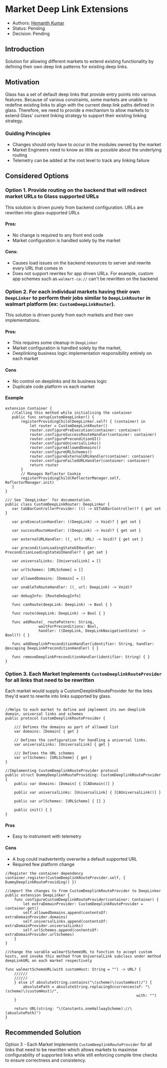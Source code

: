 # Market Deep Link Extensions

 - Authors: [Hemanth Kumar](https://gecgithub01.walmart.com/h0k01sl)
 - Status: Pending
 - Decision: Pending

 ## Introduction

 Solution for allowing different markets to extend existing functionality by defining their own 
 deep link patterns for existing deep links.

 ## Motivation

 Glass has a set of default deep links that provide entry points into various features.  Because of
 various constraints, some markets are unable to redefine existing links to align with the current
 deep link paths defined in glass.  Therefore, we need to provide a mechanism to allow markets to extend
 Glass' current linking strategy to support their existing linking strategy.

 ### Guiding Principles

 - Changes should only have to occur in the modules owned by the market
 - Market Engineers need to know as little as possible about the underlying routing
 - Telemetry can be added at the root level to track any linking failure

 ## Considered Options

 ### Option 1. Provide routing on the backend that will redirect market URLs to Glass supported URLs

 This solution is driven purely from backend configuration.  URLs are rewritten into glass-supported
 URLs

 #### Pros:
 - No change is required to any front end code
 - Market configuration is handled solely by the market

 #### Cons:
 - Causes load issues on the backend resources to server and rewrite every URL that comes in
 - Does not support rewrites for app driven URLs.  For example, custom app schemes such as `walmart-ca://`
 can't be rewritten on the backend
 
 ### Option 2. For each individual markets having their own `DeepLinker` to perform their jobs similar to `DeepLinkRouter` in walmart platform (ex: `CustomDeepLinkRouter`).

 This solution is driven purely from each markets and their own implementations. 

 #### Pros:

 - This requires some cleanup in `DeepLinker`
 - Market configuration is handled solely by the market, 
 - Deeplinking business logic implementation responsibility entirely on each market

  #### Cons
 - No control on deeplinks and its business logic
 - Duplicate code platform vs each market

  #### Example

  ```
  extension Container {
     //Calling this method while initialising the container
     public func setupCustomDeepLinker() {
         registerProvidingChild(DeepLinker.self) { (container) in
             let router = CustomDeepLinkRouter()
             router.configurePreExecution(container: container)
             router.configureSuccessRouteHandler(container: container)
             router.configurePreconditionUI()
             router.configureUniversalLinks()
             router.configureAllowedDomains()
             router.configureURLSchemes()
             router.configureExternalURLHandler(container: container)
             router.configureFailedURLHandler(container: container)
             return router
         }
         // Manages Reflector Cookie
         registerProvidingChild(ReflectorManager.self, ReflectorManager.init)
     }
  }
  
  /// See `DeepLinker` for documentation.
  public class CustomDeepLinkRouter: DeepLinker {
     var tabBarControllerProvider: (() -> UITabBarController)? { get set }

     var preExecutionHandler: ((DeepLink) -> Void)? { get set }

     var successRouteHandler: ((DeepLink) -> Void)? { get set }

     var externalURLHandler: ((_ url: URL) -> Void)? { get set }

     var preconditionLoadingStateUIHandler: PreconditionLoadingStateUIHandler? { get set }

     var universalLinks: [UniversalLink] = []

     var urlSchemes: [URLScheme] = []

     var allowedDomains: [Domain] = []

     var unableToRouteHandler: ((_ url: DeepLink) -> Void)?

     var debugInfo: [RouteDebugInfo]

     func canRoute(deepLink: DeepLink) -> Bool { }

     func route(deepLink: DeepLink) -> Bool { }

     func addRoute(_ routePattern: String,
                 waitForPreconditions: Bool,
                 handler: ((DeepLink, DeepLinkNavigationState) -> Bool)?) { }

     func addDeeplinkPreconditionHandler(identifier: String, handler: @escaping DeepLinkPreconditionHandler) { }

     func removeDeeplinkPreconditionHandler(identifier: String) { }
  }
  ```


### Option 3. Each Market Implements `CustomDeeplinkRouteProvider` for all links that need to be rewritten
Each market would supply a CustomDeeplinkRouteProvider for the links they'd want to rewrite into links supported by glass.

```

//Helps to each market to define and implement its own deeplink domain, universal links and schemes
public protocol CustomDeeplinkRouteProvider {

    /// Defines the domains as part of allowed list
    var domains: [Domain] { get }

    // Defines the configuration for handling a universal links.
    var universalLinks: [UniversalLink] { get }

    /// Defines the URL schemes
    var urlSchemes: [URLScheme] { get }
}

//Implementing CustomDeeplinkRouteProvider protocol
public struct DummyDeeplinkRouteProviding: CustomDeeplinkRouteProvider {
    public var domains: [Domain] { [CADomain()] }
    
    public var universalLinks: [UniversalLink] { [CAUniversalLink()] }
    
    public var urlSchemes: [URLScheme] { [] }

    public init() { }
}
```

#### Pros
 * Easy to instrument with telemetry

#### Cons
 * A bug could inadvertently overwrite a default supported URL
 * Required few platform change
```
//Register the container dependency
container.register(CustomDeeplinkRouteProvider.self, { DummyDeeplinkRouteProviding() })

//import the changes to from CustomDeeplinkRouteProvider to DeepLinker
public extension DeepLinker {
    func configureCustomDeeplinkRouteProvider(container: Container) {
        let extraDomainProvider: CustomDeeplinkRouteProvider = container.get()
        self.allowedDomains.append(contentsOf: extraDomainProvider.domains)
        self.universalLinks.append(contentsOf: extraDomainProvider.universalLinks)
        self.urlSchemes.append(contentsOf: extraDomainProvider.urlSchemes)
    }
}

//change the varable walmartSchemeURL to function to accept custom hosts, and invoke this method from UniversalLink subclass under method deepLinkURL on each market respectively

func walmartSchemeURL(with customHost: String = "") -> URL? {
    //////
    //////
    } else if absoluteString.contains("\(scheme)\(customHost)/") {
        absolutePath = absoluteString.replacingOccurrences(of: "\(scheme)\(customHost)/",
                                                           with: "")
    }

    return URL(string: "\(Constants.oneHallwayScheme)://\(absolutePath)")
}
```
## Recommended Solution

 Option 3 - Each Market Implements `CustomDeeplinkRouteProvider` for all links that need to be rewritten which allows markets to maximise configurability of supported links while still enforcing compile time checks to ensure correctness and consistency.
